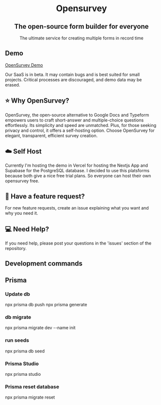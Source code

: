 <h1 align="center">Opensurvey</h1>

<h2 align="center">The open-source form builder for everyone</h2>

<div align="center">
The ultimate service for creating multiple forms in record time
</div>

## Demo

[OpenSurvey Demo](https://opensurvey.vercel.app/)

Our SaaS is in beta. It may contain bugs and is best suited for small projects. Critical processes are discouraged, and demo data may be erased.

## ⭐️ Why OpenSurvey?

OpenSurvey, the open-source alternative to Google Docs and Typeform empowers users to craft short-answer and multiple-choice questions effortlessly. Its simplicity and speed are unmatched. Plus, for those seeking privacy and control, it offers a self-hosting option. Choose OpenSurvey for elegant, transparent, efficient survey creation.

## ☁️ Self Host

Currently I'm hosting the demo in Vercel for hosting the Nextjs App and Supabase for the PostgreSQL database.
I decided to use this platsforms because both give a nice free trial plans. So everyone can host their own
opensurvey free.

## 🚀 Have a feature request?

For new feature requests, create an issue explaining what you want and why you need it.

## 💻 Need Help?

If you need help, please post your questions in the 'issues' section of the repository.

## Development commands

## Prisma

### Update db

npx prisma db push
npx prisma generate

### db migrate

npx prisma migrate dev --name init

### run seeds

npx prisma db seed

### Prisma Studio

npx prisma studio

### Prisma reset database

npx prisma migrate reset

